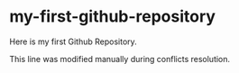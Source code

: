 # my-first-github-repository
Here is my first Github Repository.

This line was modified manually during conflicts resolution.